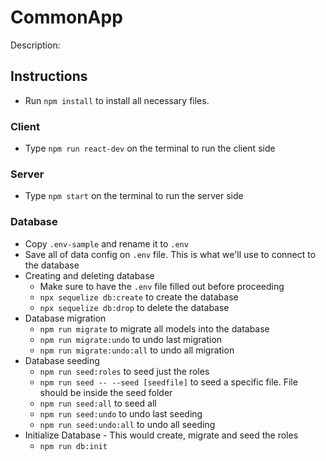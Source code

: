# CommonApp

Description:

## Instructions

-   Run `npm install` to install all necessary files.

### Client

-   Type `npm run react-dev` on the terminal to run the client side

### Server

-   Type `npm start` on the terminal to run the server side

### Database

-   Copy `.env-sample` and rename it to `.env`
-   Save all of data config on `.env` file. This is what we'll use to connect to the database
-   Creating and deleting database
    -   Make sure to have the `.env` file filled out before proceeding
    -   `npx sequelize db:create` to create the database
    -   `npx sequelize db:drop` to delete the database
-   Database migration
    -   `npm run migrate` to migrate all models into the database
    -   `npm run migrate:undo` to undo last migration
    -   `npm run migrate:undo:all` to undo all migration
-   Database seeding
    -   `npm run seed:roles` to seed just the roles
    -   `npm run seed -- --seed [seedfile]` to seed a specific file. File should be inside the seed folder
    -   `npm run seed:all` to seed all
    -   `npm run seed:undo` to undo last seeding
    -   `npm run seed:undo:all` to undo all seeding
-   Initialize Database - This would create, migrate and seed the roles
    -   `npm run db:init`
